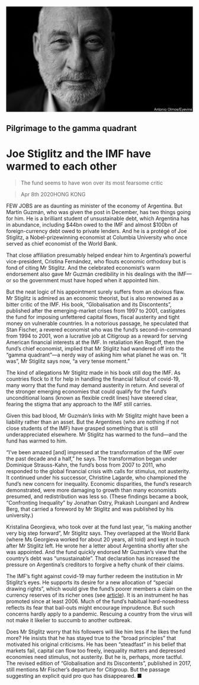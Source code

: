 ![](./images/20200411_FNP003_0.jpg)

## Pilgrimage to the gamma quadrant

# Joe Stiglitz and the IMF have warmed to each other

> The fund seems to have won over its most fearsome critic

> Apr 8th 2020HONG KONG

FEW JOBS are as daunting as minister of the economy of Argentina. But Martín Guzmán, who was given the post in December, has two things going for him. He is a brilliant student of unsustainable debt, which Argentina has in abundance, including $44bn owed to the IMF and almost $100bn of foreign-currency debt owed to private lenders. And he is a protégé of Joe Stiglitz, a Nobel-prizewinning economist at Columbia University who once served as chief economist of the World Bank.

That close affiliation presumably helped endear him to Argentina’s powerful vice-president, Cristina Fernández, who flouts economic orthodoxy but is fond of citing Mr Stiglitz. And the celebrated economist’s warm endorsement also gave Mr Guzmán credibility in his dealings with the IMF—or so the government must have hoped when it appointed him.

But the neat logic of his appointment surely suffers from an obvious flaw. Mr Stiglitz is admired as an economic theorist, but is also renowned as a bitter critic of the IMF. His book, “Globalisation and its Discontents”, published after the emerging-market crises from 1997 to 2001, castigates the fund for imposing unfettered capital flows, fiscal austerity and tight money on vulnerable countries. In a notorious passage, he speculated that Stan Fischer, a revered economist who was the fund’s second-in-command from 1994 to 2001, won a lucrative job at Citigroup as a reward for serving American financial interests at the IMF. In retaliation Ken Rogoff, then the fund’s chief economist, implied that Mr Stiglitz had wandered off into the “gamma quadrant”—a nerdy way of asking him what planet he was on. “It was”, Mr Stiglitz says now, “a very tense moment.”

The kind of allegations Mr Stiglitz made in his book still dog the IMF. As countries flock to it for help in handling the financial fallout of covid-19, many worry that the fund may demand austerity in return. And several of the stronger emerging economies that could qualify for the fund’s unconditional loans (known as flexible credit lines) have steered clear, fearing the stigma that any approach to the IMF still carries.

Given this bad blood, Mr Guzmán’s links with Mr Stiglitz might have been a liability rather than an asset. But the Argentines (who are nothing if not close students of the IMF) have grasped something that is still underappreciated elsewhere. Mr Stiglitz has warmed to the fund—and the fund has warmed to him.

“I’ve been amazed [and] impressed at the transformation of the IMF over the past decade and a half,” he says. The transformation began under Dominique Strauss-Kahn, the fund’s boss from 2007 to 2011, who responded to the global financial crisis with calls for stimulus, not austerity. It continued under his successor, Christine Lagarde, who championed the fund’s new concern for inequality. Economic disparities, the fund’s research demonstrated, were more damaging to growth than many economists presumed, and redistribution was less so. (These findings became a book, “Confronting Inequality” by Jonathan Ostry, Prakash Loungani and Andrew Berg, that carried a foreword by Mr Stiglitz and was published by his university.)

Kristalina Georgieva, who took over at the fund last year, “is making another very big step forward”, Mr Stiglitz says. They overlapped at the World Bank (where Ms Georgieva worked for about 20 years, all told) and kept in touch after Mr Stiglitz left. He wrote her a letter about Argentina shortly after she was appointed. And the fund quickly endorsed Mr Guzmán’s view that the country’s debt was “unsustainable”. That declaration has increased the pressure on Argentina’s creditors to forgive a hefty chunk of their claims.

The IMF’s fight against covid-19 may further redeem the institution in Mr Stiglitz’s eyes. He supports its desire for a new allocation of “special drawing rights”, which would give the fund’s poorer members a claim on the currency reserves of its richer ones (see [article](https://www.economist.com//finance-and-economics/2020/04/11/should-the-imf-dole-out-more-special-drawing-rights)). It is an instrument he has promoted since at least 2006. Much of the fund’s habitual hard-nosedness reflects its fear that bail-outs might encourage imprudence. But such concerns hardly apply to a pandemic. Rescuing a country from the virus will not make it likelier to succumb to another outbreak.

Does Mr Stiglitz worry that his followers will like him less if he likes the fund more? He insists that he has stayed true to the “broad principles” that motivated his original criticisms. He has been “steadfast” in his belief that markets fail, capital can flow too freely, inequality matters and depressed economies need stimulus, not austerity. But he is, perhaps, more tactful. The revised edition of “Globalisation and its Discontents”, published in 2017, still mentions Mr Fischer’s departure for Citigroup. But the passage suggesting an explicit quid pro quo has disappeared. ■